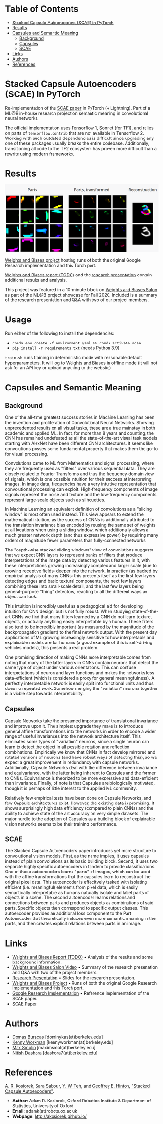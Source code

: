 Table of Contents
=================
* [Stacked Capsule Autoencoders (SCAE) in PyTorch](#stacked-capsule-autoencoders-scae-in-pytorch)
* [Results](#results)
* [Capsules and Semantic Meaning](#capsules-and-semantic-meaning)
  * [Background](#background)
  * [Capsules](#capsules)
  * [SCAE](#scae)
* [Links](#links)
* [Authors](#authors)
* [References](#references)

# Stacked Capsule Autoencoders (SCAE) in PyTorch

Re-implementation of the [SCAE paper](https://arxiv.org/abs/1906.06818) in PyTorch (+ Lightning). Part of a [ML@B](https://ml.berkeley.edu/) in-house research project on semantic meaning in convolutional neural networks.

The official implementation uses Tensorflow 1, Sonnet (for TF1), and relies on parts of `tensorflow.contrib` that are not available in Tensorflow 2. Working with such outdated dependencies is difficult since upgrading any one of these packages usually breaks the entire codebase. Additionally, transitioning all code to the TF2 ecosystem has proven more difficult than a rewrite using modern frameworks.

# Results

![Templates, transformed templates, and reconstruction example](images/combined_colored.png)

[Weights and Biases project](https://wandb.ai/mlatberkeley/semantic-convolutions) hosting runs of both the original Google Research implementation and this Torch port.

[Weights and Biases report (TODO)](TODO) and the [research presentation](https://docs.google.com/presentation/d/1_ktv4bS8Qdc8CUtQxB6AQTFscjWJ6ePShul85DHfY40/edit?usp=sharing) contain additional results and analysis.

This project was featured in a 10-minute block on [Weights and Biases Salon](https://www.youtube.com/watch?v=RBLzlX0HHQc) as part of the ML@B project showcase for Fall 2020. Included is a summary of the research presentation and Q&A with two of our project members.

# Usage

Run either of the following to install the dependencies:

* `conda env create -f environment.yaml && conda activate scae`
* `pip install -r requirements.txt` (needs Python 3.9)

`train.sh` runs training in deterministic mode with reasonable default hyperparameters. It will log to Weights and Biases in offline mode (it will not ask for an API key or upload anything to the website)

# Capsules and Semantic Meaning

## Background

One of the all-time greatest success stories in Machine Learning has been the invention and proliferation of Convolutional Neural Networks. Showing unprecedented results on all visual tasks, these are a true mainstay in both academic and applied ML. In fact, for more than 8 years and counting, the CNN has remained undefeated as all the state-of-the-art visual task models starting with AlexNet have been different CNN architectures. It seems like convolutions posses some fundamental property that makes them the go-to for visual processing.

Convolutions came to ML from Mathematics and signal processing, where they are frequently used as "filters" over various sequential data. They are closely related to Fourier Transforms and thus the frequency-domain view of signals, which is one possible intuition for their success at interpreting images. In image data, frequencies have a very intuitive representation that convolutional processing can exploit. High-frequency components of image signals represent the noise and texture and the low-frequency components represent large-scale objects such as silhouettes.

In Machine Learning an equivalent definition of convolutions as a "sliding window" is most often used instead. This view appears to extend the mathematical intuition, as the success of CNNs is additionally attributed to the translation invariance bias encoded by reusing the same set of weights at all locations when using a sliding window, which additionally allows a much greater network depth (and thus expressive power) by requiring many orders of magnitude fewer parameters than fully-connected networks.

The "depth-wise stacked sliding windows" view of convolutions suggests that we expect CNN layers to represent banks of filters that produce interpretations of the image data by detecting various features in it, with these interpretations growing increasingly complex and larger scale (due to growing receptive fields) deeper into the network. In practice (as backed by empirical analysis of many CNNs) this presents itself as the first few layers detecting edges and basic textural components, the next few layers combining these into small-scale detail, and the last few layers being general-purpose "thing" detectors, reacting to all the different ways an object can look.

This intuition is incredibly useful as a pedagogical aid for developing intuition for CNN design, but is not fully robust. When studying state-of-the-art CNNs we find that many filters learned by a CNN do not learn texture, objects, or actually anything easily interpretable by a human. These filters also tend to be incredibly important (as measured by the magnitude of the backpropagation gradient) to the final network output. With the present day applications of ML growing increasingly sensitive to how interpretable and explainable models are for humans (a good example of this is self-driving vehicles models), this presents a real problem.

One promising direction of making CNNs more interpretable comes from noting that many of the latter layers in CNNs contain neurons that detect the same type of object under various orientations. This can confuse interpretations of neuron and layer functions and makes the networks less data-efficient (which is considered a proxy for general meaningfulness). A perfectly interpretable network is easily split into functional units and thus does no repeated work. Somehow merging the "variation" neurons together is a viable step towards interpretability.

## Capsules

Capsule Networks take the presumed importance of translational invariance and improve upon it. The simplest upgrade they make is to introduce general affine transformations into the networks in order to encode a wider range of useful invariances into the network architecture itself. This eliminates some types of "variation" neurons, since a single neuron can learn to detect the object in all possible rotation and reflection combinations. Empirically we know that CNNs in fact develop mirrored and rotated versions of neurons (and have robust ways of detecting this), so we expect a great improvement in redundancy with capsule networks. Additionally, Capsule Networks deal with the difference between invariance and equivariance, with the latter being inherent to Capsules and the former to CNNs. Equivariance is theorized to be more expressive and data-efficient than invariance. Finally, of note is that Capsules are biologically motivated, though it is perhaps of little interest to the applied ML community.

Relatively few empirical tests have been done on Capsule Networks, and few Capsule architectures exist. However, the existing data is promising. It shows surprisingly high data efficiency (compared to plain CNNs) and the ability to achieve state of the art accuracy on very simple datasets. The major hurdle to the adoption of Capsules as a building block of explainable vision networks seems to be their training performance.

## SCAE

The Stacked Capsule Autoencoders paper introduces yet more structure to convolutional vision models. First, as the name implies, it uses capsules instead of plain convolutions as its basic building block. Second, it uses two separate highly specific autoencoders in tandem to provide classifications. One of these autoencoders learns "parts" of images, which can be used with the affine transformations that the capsules learn to reconstruct the original pixel data. This autoencoder is effecitvely tasked with isolating efficient (i.e. meaningful) elements from pixel data, which is easily semantically interpretable as humans naturally isolate and label parts of objects in a scene. The second autoencoder learns relations and connections between parts and produces objects as combinations of said parts. Specific objects then correspond to specific output classes. This autoencoder provides an additional loss component to the Part Autoencoder that theoretically induces even more semantic meaning in the parts, and then creates explicit relations between parts in an image.

# Links

- [Weights and Biases Report (TODO)](TODO) • Analysis of the results and some background information.
- [Weights and Biases Salon Video](https://www.youtube.com/watch?v=RBLzlX0HHQc) • Summary of the research presenation and Q&A with two of the project members.
- [Research Presentation](https://docs.google.com/presentation/d/1_ktv4bS8Qdc8CUtQxB6AQTFscjWJ6ePShul85DHfY40/edit?usp=sharing) • Slides for the research presentation.
- [Weights and Biases Project](https://wandb.ai/mlatberkeley/semantic-convolutions) • Runs of both the original Google Research implementation and this Torch port.
- [Google Research Implementation](https://github.com/google-research/google-research/tree/master/stacked_capsule_autoencoders) • Reference implementation of the SCAE paper.
- [SCAE Paper](https://arxiv.org/abs/1906.06818)

# Authors

- [Domas Buracas](https://www.linkedin.com/in/dburacas/) [dominykas(at)berkeley.edu]
- [Kenny Workman](https://www.linkedin.com/in/kennyworkman/) [kennyworkman(at)berkeley.edu]
- [Max Smolin](https://www.linkedin.com/in/maximsmol/) [maximsmol(at)berkeley.edu]
- [Nitish Dashora](https://www.linkedin.com/in/dashora7/) [dashora7(at)berkeley.edu]

# References

[A. R. Kosiorek](http://akosiorek.github.io/), [Sara Sabour](https://ca.linkedin.com/in/sara-sabour-63019132), [Y. W. Teh](https://www.stats.ox.ac.uk/~teh/), and [Geoffrey E. Hinton](https://vectorinstitute.ai/team/geoffrey-hinton/), ["Stacked Capsule Autoencoders"](https://arxiv.org/abs/1906.06818).

  * **Author**: Adam R. Kosiorek, Oxford Robotics Institute & Department of Statistics, University of Oxford
  * **Email**: adamk(at)robots.ox.ac.uk
  * **Webpage**: http://akosiorek.github.io/
